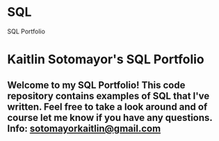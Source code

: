 # SQL
SQL Portfolio 
# Kaitlin Sotomayor's SQL Portfolio

## Welcome to my SQL Portfolio! This code repository contains examples of SQL that I've written. Feel free to take a look around and of course let me know if you have any questions. Info: sotomayorkaitlin@gmail.com
